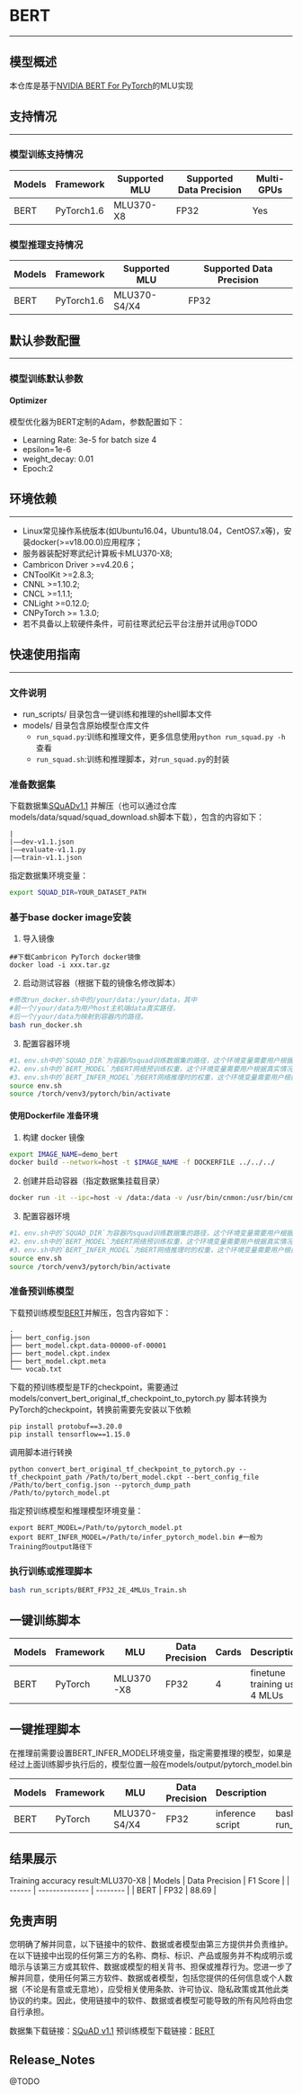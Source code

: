 # BERT
---
## 模型概述
  本仓库是基于[NVIDIA BERT For PyTorch](https://github.com/NVIDIA/DeepLearningExamples/tree/master/PyTorch/LanguageModeling/BERT)的MLU实现

## 支持情况
---
### 模型训练支持情况
| Models | Framework  | Supported MLU | Supported Data Precision | Multi-GPUs |
| ------ | ---------- | ------------- | ------------------------ | ---------- |
| BERT   | PyTorch1.6 | MLU370-X8     | FP32                     | Yes        |

### 模型推理支持情况
| Models | Framework  | Supported MLU | Supported Data Precision |
| ------ | ---------- | ------------- | ------------------------ |
| BERT   | PyTorch1.6 | MLU370-S4/X4  | FP32                     |

## 默认参数配置
---
### 模型训练默认参数

#### Optimizer
模型优化器为BERT定制的Adam，参数配置如下：
- Learning Rate: 3e-5 for batch size 4
- epsilon=1e-6
- weight_decay: 0.01
- Epoch:2


## 环境依赖
---
- Linux常见操作系统版本(如Ubuntu16.04，Ubuntu18.04，CentOS7.x等)，安装docker(>=v18.00.0)应用程序；
- 服务器装配好寒武纪计算板卡MLU370-X8;
- Cambricon Driver >=v4.20.6；
- CNToolKit >=2.8.3;
- CNNL >=1.10.2;
- CNCL >=1.1.1;
- CNLight >=0.12.0;
- CNPyTorch >= 1.3.0;
- 若不具备以上软硬件条件，可前往寒武纪云平台注册并试用@TODO
## 快速使用指南
---
### 文件说明
- run_scripts/ 目录包含一键训练和推理的shell脚本文件
- models/ 目录包含原始模型仓库文件
  - `run_squad.py`:训练和推理文件，更多信息使用`python run_squad.py -h`查看
  - `run_squad.sh`:训练和推理脚本，对`run_squad.py`的封装
### 准备数据集
下载数据集[SQuADv1.1](https://rajpurkar.github.io/SQuAD-explorer/) 并解压（也可以通过仓库models/data/squad/squad_download.sh脚本下载），包含的内容如下：
```
|
|——dev-v1.1.json  
|——evaluate-v1.1.py  
|——train-v1.1.json  
```
指定数据集环境变量：
```bash
export SQUAD_DIR=YOUR_DATASET_PATH
```
### 基于base docker image安装

1. 导入镜像
```
##下载Cambricon PyTorch docker镜像
docker load -i xxx.tar.gz
```
2. 启动测试容器（根据下载的镜像名修改脚本）
```bash
#修改run_docker.sh中的/your/data:/your/data，其中
#前一个/your/data为用户host主机端data真实路径，
#后一个/your/data为映射到容器内的路径。
bash run_docker.sh
```
3. 配置容器环境
```bash
#1、env.sh中的`SQUAD_DIR`为容器内squad训练数据集的路径，这个环境变量需要用户根据真实情况设置。 
#2、env.sh中的`BERT_MODEL`为BERT网络预训练权重，这个环境变量需要用户根据真实情况设置，下载链接和转换步骤见下面准备预训练模型部分。 
#3、env.sh中的`BERT_INFER_MODEL`为BERT网络推理时的权重，这个环境变量需要用户根据真实情况设置。
source env.sh
source /torch/venv3/pytorch/bin/activate
```
#### 使用Dockerfile 准备环境
1. 构建 docker 镜像
```bash
export IMAGE_NAME=demo_bert
docker build --network=host -t $IMAGE_NAME -f DOCKERFILE ../../../
```
2. 创建并启动容器（指定数据集挂载目录）
```bash
docker run -it --ipc=host -v /data:/data -v /usr/bin/cnmon:/usr/bin/cnmon --device /dev/cambricon_ctl --privileged --name mlu_bert --network=host $IMAGE_NAME
```
3. 配置容器环境
```bash
#1、env.sh中的`SQUAD_DIR`为容器内squad训练数据集的路径，这个环境变量需要用户根据真实情况设置。 
#2、env.sh中的`BERT_MODEL`为BERT网络预训练权重，这个环境变量需要用户根据真实情况设置，下载链接和转换步骤见下面准备预训练模型部分。 
#3、env.sh中的`BERT_INFER_MODEL`为BERT网络推理时的权重，这个环境变量需要用户根据真实情况设置。
source env.sh
source /torch/venv3/pytorch/bin/activate
```

### 准备预训练模型

下载预训练模型[BERT](https://storage.googleapis.com/bert_models/2018_10_18/cased_L-12_H-768_A-12.zip)并解压，包含内容如下：

```
.
├── bert_config.json
├── bert_model.ckpt.data-00000-of-00001
├── bert_model.ckpt.index
├── bert_model.ckpt.meta
└── vocab.txt
```

下载的预训练模型是TF的checkpoint，需要通过models/convert_bert_original_tf_checkpoint_to_pytorch.py 脚本转换为PyTorch的checkpoint，转换前需要先安装以下依赖

```
pip install protobuf==3.20.0
pip install tensorflow==1.15.0
```

调用脚本进行转换

```
python convert_bert_original_tf_checkpoint_to_pytorch.py --tf_checkpoint_path /Path/to/bert_model.ckpt --bert_config_file /Path/to/bert_config.json --pytorch_dump_path /Path/to/pytorch_model.pt
```

指定预训练模型和推理模型环境变量：

```
export BERT_MODEL=/Path/to/pytorch_model.pt
export BERT_INFER_MODEL=/Path/to/infer_pytorch_model.bin #一般为Training的output路径下
```

### 执行训练或推理脚本

```bash
bash run_scripts/BERT_FP32_2E_4MLUs_Train.sh
```
## 一键训练脚本
| Models | Framework | MLU       | Data Precision | Cards | Description                  | Run                                          |
| ------ | --------- | --------- | -------------- | ----- | ---------------------------- | -------------------------------------------- |
| BERT   | PyTorch   | MLU370-X8 | FP32           | 4     | finetune training use 4 MLUs | bash run_scripts/BERT_FP32_2E_4MLUs_Train.sh |

## 一键推理脚本

在推理前需要设置BERT_INFER_MODEL环境变量，指定需要推理的模型，如果是经过上面训练脚步执行后的，模型位置一般在models/output/pytorch_model.bin

| Models | Framework | MLU          | Data Precision | Description      | Run                            |
| ------ | --------- | ------------ | -------------- | ---------------- | ------------------------------ |
| BERT   | PyTorch   | MLU370-S4/X4 | FP32           | inference script | bash run_scripts/BERT_Infer.sh |
## 结果展示
Training accuracy result:MLU370-X8
| Models | Data Precision | F1 Score |
| ------ | -------------- | -------- |
| BERT   | FP32           | 88.69    |

## 免责声明
您明确了解并同意，以下链接中的软件、数据或者模型由第三方提供并负责维护。在以下链接中出现的任何第三方的名称、商标、标识、产品或服务并不构成明示或暗示与该第三方或其软件、数据或模型的相关背书、担保或推荐行为。您进一步了解并同意，使用任何第三方软件、数据或者模型，包括您提供的任何信息或个人数据（不论是有意或无意地），应受相关使用条款、许可协议、隐私政策或其他此类协议的约束。因此，使用链接中的软件、数据或者模型可能导致的所有风险将由您自行承担。

数据集下载链接：[SQuAD v1.1](https://rajpurkar.github.io/SQuAD-explorer/)
预训练模型下载链接：[BERT](https://storage.googleapis.com/bert_models/2018_10_18/cased_L-12_H-768_A-12.zip)


## Release_Notes
@TODO
